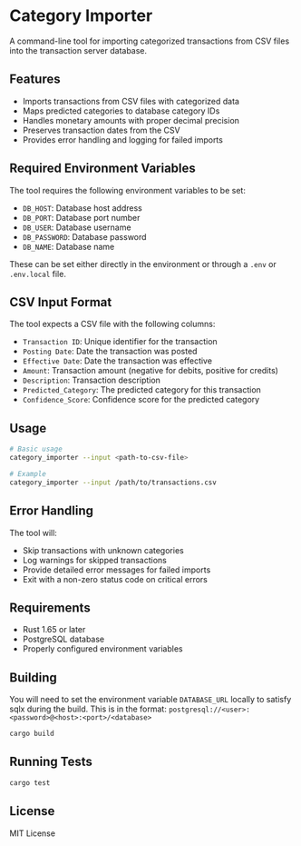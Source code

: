# Category Importer

A command-line tool for importing categorized transactions from CSV files into the transaction server database.

## Features

- Imports transactions from CSV files with categorized data
- Maps predicted categories to database category IDs
- Handles monetary amounts with proper decimal precision
- Preserves transaction dates from the CSV
- Provides error handling and logging for failed imports

## Required Environment Variables

The tool requires the following environment variables to be set:

- `DB_HOST`: Database host address
- `DB_PORT`: Database port number
- `DB_USER`: Database username
- `DB_PASSWORD`: Database password
- `DB_NAME`: Database name

These can be set either directly in the environment or through a `.env` or `.env.local` file.

## CSV Input Format

The tool expects a CSV file with the following columns:

- `Transaction ID`: Unique identifier for the transaction
- `Posting Date`: Date the transaction was posted
- `Effective Date`: Date the transaction was effective
- `Amount`: Transaction amount (negative for debits, positive for credits)
- `Description`: Transaction description
- `Predicted_Category`: The predicted category for this transaction
- `Confidence_Score`: Confidence score for the predicted category

## Usage

```bash
# Basic usage
category_importer --input <path-to-csv-file>

# Example
category_importer --input /path/to/transactions.csv
```

## Error Handling

The tool will:
- Skip transactions with unknown categories
- Log warnings for skipped transactions
- Provide detailed error messages for failed imports
- Exit with a non-zero status code on critical errors

## Requirements

- Rust 1.65 or later
- PostgreSQL database
- Properly configured environment variables

## Building

You will need to set the environment variable `DATABASE_URL` locally to satisfy sqlx during the build. This is in the format:
`postgresql://<user>:<password>@<host>:<port>/<database>`

```bash
cargo build
```

## Running Tests

```bash
cargo test
```

## License

MIT License